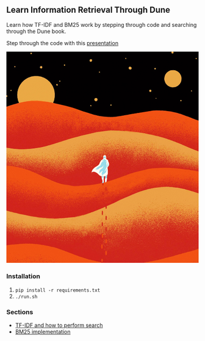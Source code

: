 ## Learn Information Retrieval Through Dune

Learn how TF-IDF and BM25 work by stepping through code and searching through the Dune book.

Step through the code with this [presentation](
https://docs.google.com/presentation/d/1_4dB0V6NZyknxmJXFSQp2Xoi5TRIC46osJNOtlxy0S8/edit?usp=sharing)


![Dune book cover](https://raw.githubusercontent.com/beatobongco/dune_ir/master/static/dune.jpg)

### Installation

1. `pip install -r requirements.txt`
2. `./run.sh`

### Sections

* [TF-IDF and how to perform search](https://github.com/beatobongco/dune_ir/blob/master/search.py)
* [BM25 implementation](https://github.com/beatobongco/dune_ir/blob/master/bm25.py)
